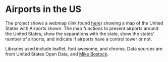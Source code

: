 # Airports in the US

The project shows a webmap (link found [here]('https://rmatsunaga.github.io/us-airports/')) showing a map of the United States with Airports shown. The map functions to present airports around the United States, show the separations with the state, show the states' number of airports, and indicate if airports have a control tower or not.

Libraries used include leaflet, font awesome, and chroma. Data sources are from United States Open Data, and [Mike Bostock]('https://bost.ocks.org/mike/').
